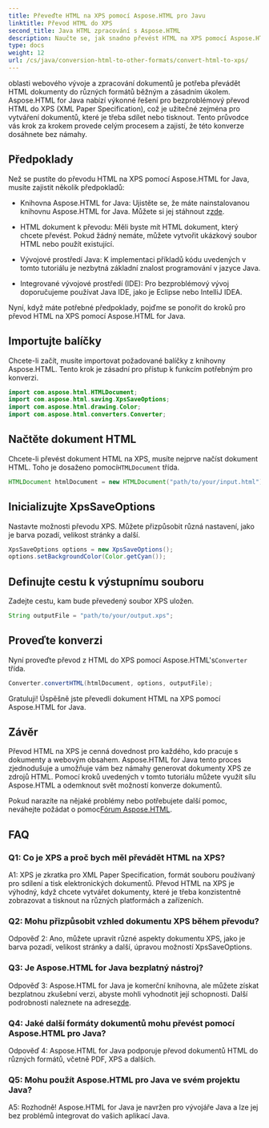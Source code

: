 ```yaml
---
title: Převeďte HTML na XPS pomocí Aspose.HTML pro Javu
linktitle: Převod HTML do XPS
second_title: Java HTML zpracování s Aspose.HTML
description: Naučte se, jak snadno převést HTML na XPS pomocí Aspose.HTML pro Java. Snadno vytvářejte dokumenty napříč platformami.
type: docs
weight: 12
url: /cs/java/conversion-html-to-other-formats/convert-html-to-xps/
---
```

oblasti webového vývoje a zpracování dokumentů je potřeba převádět HTML dokumenty do různých formátů běžným a zásadním úkolem. Aspose.HTML for Java nabízí výkonné řešení pro bezproblémový převod HTML do XPS (XML Paper Specification), což je užitečné zejména pro vytváření dokumentů, které je třeba sdílet nebo tisknout. Tento průvodce vás krok za krokem provede celým procesem a zajistí, že této konverze dosáhnete bez námahy.

## Předpoklady

Než se pustíte do převodu HTML na XPS pomocí Aspose.HTML for Java, musíte zajistit několik předpokladů:

-  Knihovna Aspose.HTML for Java: Ujistěte se, že máte nainstalovanou knihovnu Aspose.HTML for Java. Můžete si jej stáhnout z[zde](https://releases.aspose.com/html/java/).

- HTML dokument k převodu: Měli byste mít HTML dokument, který chcete převést. Pokud žádný nemáte, můžete vytvořit ukázkový soubor HTML nebo použít existující.

- Vývojové prostředí Java: K implementaci příkladů kódu uvedených v tomto tutoriálu je nezbytná základní znalost programování v jazyce Java.

- Integrované vývojové prostředí (IDE): Pro bezproblémový vývoj doporučujeme používat Java IDE, jako je Eclipse nebo IntelliJ IDEA.

Nyní, když máte potřebné předpoklady, pojďme se ponořit do kroků pro převod HTML na XPS pomocí Aspose.HTML for Java.

## Importujte balíčky

Chcete-li začít, musíte importovat požadované balíčky z knihovny Aspose.HTML. Tento krok je zásadní pro přístup k funkcím potřebným pro konverzi.

```java
import com.aspose.html.HTMLDocument;
import com.aspose.html.saving.XpsSaveOptions;
import com.aspose.html.drawing.Color;
import com.aspose.html.converters.Converter;
```

## Načtěte dokument HTML

 Chcete-li převést dokument HTML na XPS, musíte nejprve načíst dokument HTML. Toho je dosaženo pomocí`HTMLDocument` třída.

```java
HTMLDocument htmlDocument = new HTMLDocument("path/to/your/input.html");
```

## Inicializujte XpsSaveOptions

Nastavte možnosti převodu XPS. Můžete přizpůsobit různá nastavení, jako je barva pozadí, velikost stránky a další.

```java
XpsSaveOptions options = new XpsSaveOptions();
options.setBackgroundColor(Color.getCyan());
```

## Definujte cestu k výstupnímu souboru

Zadejte cestu, kam bude převedený soubor XPS uložen.

```java
String outputFile = "path/to/your/output.xps";
```

## Proveďte konverzi

Nyní proveďte převod z HTML do XPS pomocí Aspose.HTML's`Converter` třída.

```java
Converter.convertHTML(htmlDocument, options, outputFile);
```

Gratuluji! Úspěšně jste převedli dokument HTML na XPS pomocí Aspose.HTML for Java.

## Závěr

Převod HTML na XPS je cenná dovednost pro každého, kdo pracuje s dokumenty a webovým obsahem. Aspose.HTML for Java tento proces zjednodušuje a umožňuje vám bez námahy generovat dokumenty XPS ze zdrojů HTML. Pomocí kroků uvedených v tomto tutoriálu můžete využít sílu Aspose.HTML a odemknout svět možností konverze dokumentů.

 Pokud narazíte na nějaké problémy nebo potřebujete další pomoc, neváhejte požádat o pomoc[Fórum Aspose.HTML](https://forum.aspose.com/).

## FAQ

### Q1: Co je XPS a proč bych měl převádět HTML na XPS?

A1: XPS je zkratka pro XML Paper Specification, formát souboru používaný pro sdílení a tisk elektronických dokumentů. Převod HTML na XPS je výhodný, když chcete vytvářet dokumenty, které je třeba konzistentně zobrazovat a tisknout na různých platformách a zařízeních.

### Q2: Mohu přizpůsobit vzhled dokumentu XPS během převodu?

Odpověď 2: Ano, můžete upravit různé aspekty dokumentu XPS, jako je barva pozadí, velikost stránky a další, úpravou možností XpsSaveOptions.

### Q3: Je Aspose.HTML for Java bezplatný nástroj?

 Odpověď 3: Aspose.HTML for Java je komerční knihovna, ale můžete získat bezplatnou zkušební verzi, abyste mohli vyhodnotit její schopnosti. Další podrobnosti naleznete na adrese[zde](https://releases.aspose.com/html/java).

### Q4: Jaké další formáty dokumentů mohu převést pomocí Aspose.HTML pro Java?

Odpověď 4: Aspose.HTML for Java podporuje převod dokumentů HTML do různých formátů, včetně PDF, XPS a dalších.

### Q5: Mohu použít Aspose.HTML pro Java ve svém projektu Java?

A5: Rozhodně! Aspose.HTML for Java je navržen pro vývojáře Java a lze jej bez problémů integrovat do vašich aplikací Java.